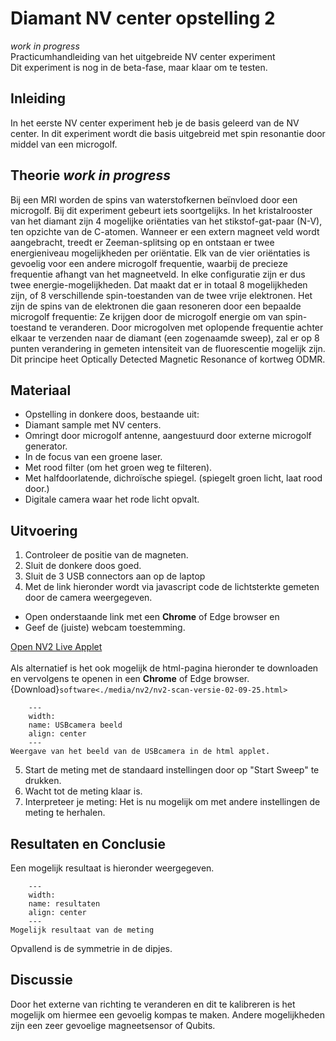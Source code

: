 # Diamant NV center opstelling 2
_work in progress_
<br>
Practicumhandleiding van het uitgebreide NV center experiment
<br>
Dit experiment is nog in de beta-fase, maar klaar om te testen.

## Inleiding
In het eerste NV center experiment heb je de basis geleerd van de NV center. In dit experiment wordt die basis uitgebreid met spin resonantie door middel van een microgolf.

## Theorie _work in progress_
Bij een MRI worden de spins van waterstofkernen beïnvloed door een microgolf. Bij dit experiment gebeurt iets soortgelijks. In het kristalrooster van het diamant zijn 4 mogelijke oriëntaties van het stikstof-gat-paar (N-V), ten opzichte van de C-atomen. 
Wanneer er een extern magneet veld wordt aangebracht, treedt er Zeeman-splitsing op en ontstaan er twee energieniveau mogelijkheden per oriëntatie. 
Elk van de vier oriëntaties is gevoelig voor een andere microgolf frequentie, waarbij de precieze frequentie afhangt van het magneetveld. In elke configuratie zijn er dus twee energie-mogelijkheden. Dat maakt dat er in totaal 8 mogelijkheden zijn, of 8 verschillende spin-toestanden van de twee vrije elektronen. Het zijn de spins van de elektronen die gaan resoneren door een bepaalde microgolf frequentie: Ze krijgen door de microgolf energie om van spin-toestand te veranderen.
Door microgolven met oplopende frequentie achter elkaar te verzenden naar de diamant (een zogenaamde sweep), zal er op 8 punten verandering in gemeten intensiteit van de fluorescentie mogelijk zijn. Dit principe heet Optically Detected Magnetic Resonance of kortweg ODMR.

## Materiaal
* Opstelling in donkere doos, bestaande uit:
* Diamant sample met NV centers.
* Omringt door microgolf antenne, aangestuurd door externe microgolf generator.
* In de focus van een groene laser. 
* Met rood filter (om het groen weg te filteren).
* Met halfdoorlatende, dichroïsche spiegel. (spiegelt groen licht, laat rood door.)
* Digitale camera waar het rode licht opvalt.

## Uitvoering
1) Controleer de positie van de magneten.
2) Sluit de donkere doos goed.
3) Sluit de 3 USB connectors aan op de laptop
4) Met de link hieronder wordt via javascript code de lichtsterkte gemeten door de camera weergegeven. 
* Open onderstaande link met een **Chrome** of Edge browser en 
* Geef de (juiste) webcam toestemming.  

<a href="./media/nv2/nv2-scan-versie-02-09-25.html" target="_blank">Open NV2 Live Applet</a>
<br><br>
Als alternatief is het ook mogelijk de html-pagina hieronder te downloaden en vervolgens te openen in een **Chrome** of Edge browser.
{Download}`software<./media/nv2/nv2-scan-versie-02-09-25.html>`
```{figure} ./media/nv2/nv3.png
    ---
    width:
    name: USBcamera beeld
    align: center 
    ---
Weergave van het beeld van de USBcamera in de html applet.
```
5) Start de meting met de standaard instellingen door op "Start Sweep" te drukken.
6) Wacht tot de meting klaar is. 
7) Interpreteer je meting: Het is nu mogelijk om met andere instellingen de meting te herhalen.

## Resultaten en Conclusie
Een mogelijk resultaat is hieronder weergegeven.

```{figure} ./media/nv2/nv5.png
    ---
    width:
    name: resultaten
    align: center 
    ---
Mogelijk resultaat van de meting
```
Opvallend is de symmetrie in de dipjes. 

## Discussie
Door het externe van richting te veranderen en dit te kalibreren is het mogelijk om hiermee een gevoelig kompas te maken.
Andere mogelijkheden zijn een zeer gevoelige magneetsensor of Qubits.
